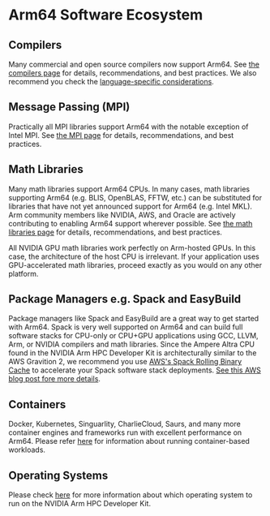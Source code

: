 # Arm64 Software Ecosystem

## Compilers
Many commercial and open source compilers now support Arm64.  See [the compilers page](compilers.md) for details, recommendations, and best practices.  We also recommend you check the [language-specific considerations](../languages/README.md#language-specific-considerations).

## Message Passing (MPI)
Practically all MPI libraries support Arm64 with the notable exception of Intel MPI.  See [the MPI page](mpi.md) for details, recommendations, and best practices.

## Math Libraries
Many math libraries support Arm64 CPUs.  In many cases, math libraries supporting Arm64 (e.g. BLIS, OpenBLAS, FFTW, etc.) can be substituted for libraries that have not yet announced support for Arm64 (e.g. Intel MKL).  Arm community members like NVIDIA, AWS, and Oracle are actively contributing to enabling Arm64 support wherever possible. See [the math libraries page](mathlibs.md) for details, recommendations, and best practices.

All NVIDIA GPU math libraries work perfectly on Arm-hosted GPUs. In this case, the architecture of the host CPU is irrelevant.  If your application uses GPU-accelerated math libraries, proceed exactly as you would on any other platform.

## Package Managers e.g. Spack and EasyBuild
Package managers like Spack and EasyBuild are a great way to get started with Arm64.  Spack is very well supported on Arm64 and can build full software stacks for CPU-only or CPU+GPU applications using GCC, LLVM, Arm, or NVIDIA compilers and math libraries.  Since the Ampere Altra CPU found in the NVIDIA Arm HPC Developer Kit is architecturally similar to the AWS Gravition 2, we recommend you use [AWS's Spack Rolling Binary Cache](https://aws.amazon.com/blogs/hpc/introducing-the-spack-rolling-binary-cache/) to accelerate your Spack software stack deployments.  [See this AWS blog post fore more details](https://aws.amazon.com/blogs/hpc/introducing-the-spack-rolling-binary-cache/).

## Containers
Docker, Kubernetes, Singuarlity, CharlieCloud, Saurs, and many more container engines and frameworks run with excellent performance on Arm64. Please refer [here](containers.md) for information about running container-based workloads.

## Operating Systems
Please check [here](os.md) for more information about which operating system to run on the NVIDIA Arm HPC Developer Kit.
